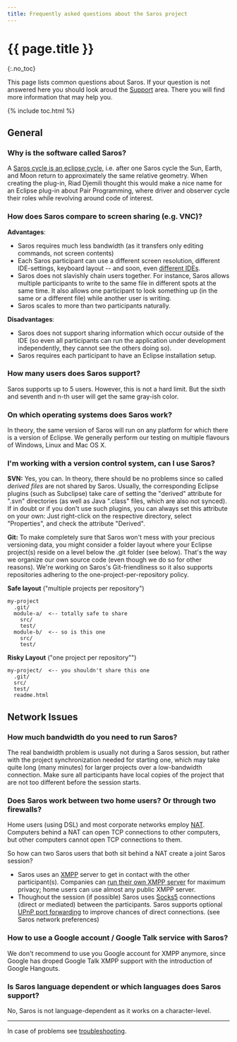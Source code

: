 ```yaml
---
title: Frequently asked questions about the Saros project
---
```


# {{ page.title }}
{:.no_toc}

This page lists common questions about Saros. If your question is not
answered here you should look aroud the
[Support](../support/) area. There you will
find more information that may help you.

{% include toc.html %}

## General

### Why is the software called Saros?

A [Saros cycle is an eclipse
cycle](http://en.wikipedia.org/wiki/Saros_cycle), i.e. after one Saros
cycle the Sun, Earth, and Moon return to approximately the same relative
geometry. When creating the plug-in, Riad Djemili thought this would
make a nice name for an Eclipse plug-in about Pair Programming, where
driver and observer cycle their roles while revolving around code of
interest.

### How does Saros compare to screen sharing (e.g. VNC)?

**Advantages**:

-   Saros requires much less bandwidth (as it transfers only editing
    commands, not screen contents)
-   Each Saros participant can use a different screen resolution,
    different IDE-settings, keyboard layout -- and soon, even [different
    IDEs](saros-for-intellij.md).
-   Saros does not slavishly chain users together. For instance, Saros
    allows multiple participants to write to the same file in different
    spots at the same time. It also allows one participant to look
    something up (in the same or a different file) while another user
    is writing.
-   Saros scales to more than two participants naturally.

**Disadvantages**:

-   Saros does not support sharing information which occur outside of
    the IDE (so even all participants can run the application under
    development independently, they cannot see the others doing so).
-   Saros requires each participant to have an Eclipse
    installation setup.

### How many users does Saros support?

Saros supports up to 5 users. However, this is not a hard limit. But the
sixth and seventh and n-th user will get the same gray-ish color.

### On which operating systems does Saros work?

In theory, the same version of Saros will run on any platform for which
there is a version of Eclipse. We generally perform our testing on
multiple flavours of Windows, Linux and Mac OS X.

### I'm working with a version control system, can I use Saros?

**SVN:** Yes, you can. In theory, there should be no problems since so
called *derived files* are not shared by Saros. Usually, the
corresponding Eclipse plugins (such as Subclipse) take care of setting
the "derived" attribute for ".svn" directories (as well as Java ".class"
files, which are also not synced).
If in doubt or if you don't use such plugins, you can always set this
attribute on your own: Just right-click on the respective directory,
select "Properties", and check the attribute "Derived".

**Git:** To make completely sure that Saros won't mess with your
precious versioning data, you might consider a folder layout where your
Eclipse project(s) reside on a level below the .git folder (see below).
That's the way we organize our own source code (even though we do so for
other reasons).
We're working on Saros's Git-friendliness so it also supports
repositories adhering to the one-project-per-repository policy.

**Safe layout** ("multiple projects per repository")
```
my-project
  .git/
  module-a/  <-- totally safe to share
    src/
    test/
  module-b/  <-- so is this one
    src/
    test/
```

**Risky Layout** ("one project per repository"")
```
my-project/  <-- you shouldn't share this one
  .git/
  src/
  test/
  readme.html
```

## Network Issues

### How much bandwidth do you need to run Saros?

The real bandwidth problem is usually not during a Saros session, but
rather with the project synchronization needed for starting one, which
may take quite long (many minutes) for larger projects over a
low-bandwidth connection. Make sure all participants have local copies
of the project that are not too different before the session starts.

### Does Saros work between two home users? Or through two firewalls?

Home users (using DSL) and most corporate networks employ
[NAT](http://en.wikipedia.org/wiki/Network_address_translation).
Computers behind a NAT can open TCP connections to other computers, but
other computers cannot open TCP connections to them.

So how can two Saros users that both sit behind a NAT create a joint
Saros session?

-   Saros uses an [XMPP](http://en.wikipedia.org/wiki/XMPP) server to
    get in contact with the other participant(s). Companies can [run
    their own XMPP server](setup-xmpp.md) for maximum privacy; home
    users can use almost any public XMPP server.
-   Thoughout the session (if possible) Saros uses
    [Socks5](http://en.wikipedia.org/wiki/SOCKS) connections (direct
    or mediated) between the participants. Saros supports optional [UPnP
    port
    forwarding](http://en.wikipedia.org/wiki/Universal_Plug_and_Play#NAT_traversal)
    to improve chances of direct connections. (see Saros
    network preferences)

### How to use a Google account / Google Talk service with Saros?

We don't recommend to use you Google account for XMPP anymore, since
Google has droped Google Talk XMPP support with the introduction of
Google Hangouts.

### Is Saros language dependent or which languages does Saros support?

No, Saros is not language-dependent as it works on a character-level.

------------------------------------------------------------------------

In case of problems see [troubleshooting](troubleshooting.md).
